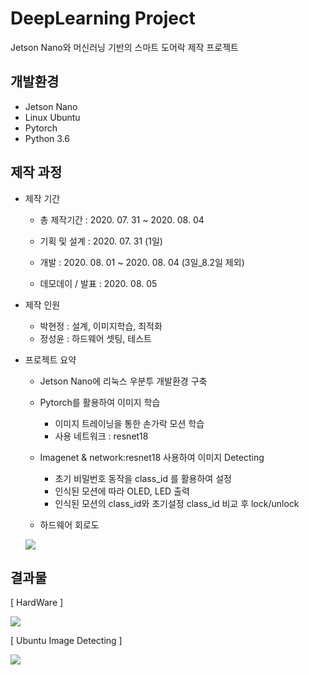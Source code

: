 # DeepLearning Project
Jetson Nano와 머신러닝 기반의 스마트 도어락 제작 프로젝트

## 개발환경
- Jetson Nano
- Linux Ubuntu
- Pytorch
- Python 3.6

## 제작 과정
- 제작 기간
  - 총 제작기간 : 2020. 07. 31 ~ 2020. 08. 04
  
  - 기획 및 설계 : 2020. 07. 31 (1일)
  - 개발 : 2020. 08. 01 ~ 2020. 08. 04 (3일_8.2일 제외)
  - 데모데이 / 발표 : 2020. 08. 05
  
- 제작 인원
  - 박현정 : 설계, 이미지학습, 최적화
  - 정성윤 : 하드웨어 셋팅, 테스트
  
- 프로젝트 요약
  - Jetson Nano에 리눅스 우분투 개발환경 구축
  - Pytorch를 활용하여 이미지 학습
    - 이미지 트레이닝을 통한 손가락 모션 학습
    - 사용 네트워크 : resnet18
  - Imagenet & network:resnet18 사용하여 이미지 Detecting
    - 초기 비밀번호 동작을 class_id 를 활용하여 설정
    - 인식된 모션에 따라 OLED, LED 출력
    - 인식된 모션의 class_id와 초기설정 class_id 비교 후 lock/unlock
    
  - 하드웨어 회로도
  <img src="https://user-images.githubusercontent.com/59678496/89259268-e9742c80-d664-11ea-80b8-217a8e8d68a9.png">
  
## 결과물
[ HardWare ]

<img src="https://user-images.githubusercontent.com/59678496/89260583-85069c80-d667-11ea-834b-bb9e9212669e.gif">

[ Ubuntu Image Detecting ]

<img src="https://user-images.githubusercontent.com/59678496/89260955-373e6400-d668-11ea-8389-4eafdc7edf3f.gif">
